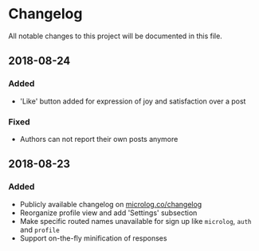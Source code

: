 # Changelog
All notable changes to this project will be documented in this file.

## 2018-08-24
### Added
- 'Like' button added for expression of joy and satisfaction over a post

### Fixed
- Authors can not report their own posts anymore

## 2018-08-23
### Added
- Publicly available changelog on [microlog.co/changelog](https://microlog.co/changelog)
- Reorganize profile view and add 'Settings' subsection
- Make specific routed names unavailable for sign up like `microlog`, `auth` and `profile`
- Support on-the-fly minification of responses